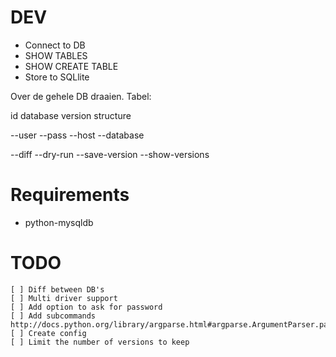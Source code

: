 DEV
===
* Connect to DB
* SHOW TABLES
* SHOW CREATE TABLE
* Store to SQLlite

Over de gehele DB draaien.
Tabel:

id
database
version
structure

--user
--pass
--host
--database

--diff
--dry-run
--save-version
--show-versions

Requirements
============
* python-mysqldb

TODO
====
    [ ] Diff between DB's
    [ ] Multi driver support
    [ ] Add option to ask for password
    [ ] Add subcommands http://docs.python.org/library/argparse.html#argparse.ArgumentParser.parse_args
    [ ] Create config
    [ ] Limit the number of versions to keep
